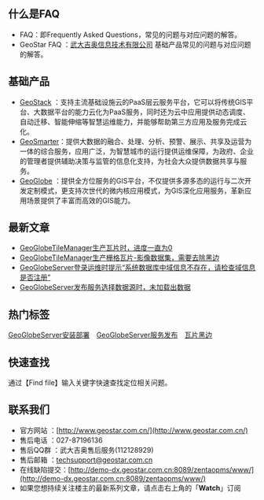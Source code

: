 ## 什么是FAQ
- FAQ：即Frequently Asked Questions，常见的问题与对应问题的解答。
- GeoStar FAQ  ：[武大吉奥信息技术有限公司](http://www.geostar.com.cn/) 基础产品常见的问题与对应问题的解答。



## 基础产品
- [GeoStack](http://www.geostar.com.cn/html/c/30/index.html) ：支持主流基础设施云的PaaS层云服务平台，它可以将传统GIS平台、大数据平台的能力云化为PaaS服务，同时还为云中应用提供动态调度、自动迁移、智能伸缩等智慧运维能力，并能够帮助第三方应用及服务完成云化。
- [GeoSmarter](http://www.geostar.com.cn/html/c/31/index.html)：提供大数据的融合、处理、分析、预警、展示、共享及运营为一体的综合服务，应用广泛，为智慧城市的运行提供运维保障，为政府、企业的管理者提供辅助决策与监管的信息化支持，为社会大众提供数据共享与服务。
- [GeoGlobe](http://www.geostar.com.cn/html/c/32/index.html) ：提供全方位服务的GIS平台，不仅提供多源多态的运行与二次开发定制模式，更支持次世代的微内核应用模式，为GIS深化应用服务，革新应用场景提供了丰富而高效的GIS能力。

## 最新文章
- [GeoGlobeTileManager生产瓦片时，进度一直为0](https://github.com/GeoStar2018/GeoStarFAQ/blob/master/GeoGlobe/TileManager/%E7%93%A6%E7%89%87%E7%94%9F%E4%BA%A7/%E8%BF%9B%E5%BA%A6_GeoGlobeTileManager%E7%94%9F%E4%BA%A7%E7%93%A6%E7%89%87%E6%97%B6%EF%BC%8C%E8%BF%9B%E5%BA%A6%E4%B8%80%E7%9B%B4%E4%B8%BA0.md) 
- [GeoGlobeTileManager生产栅格瓦片-影像数据集，需要去除黑边](https://github.com/GeoStar2018/GeoStarFAQ/blob/master/GeoGlobe/TileManager/%E7%93%A6%E7%89%87%E7%94%9F%E4%BA%A7/%E9%BB%91%E8%BE%B9_GeoGlobeTileManager%E7%94%9F%E4%BA%A7%E6%A0%85%E6%A0%BC%E7%93%A6%E7%89%87-%E5%BD%B1%E5%83%8F%E6%95%B0%E6%8D%AE%E9%9B%86%EF%BC%8C%E9%9C%80%E8%A6%81%E5%8E%BB%E9%99%A4%E9%BB%91%E8%BE%B9.md) 
- [GeoGlobeServer登录运维时提示“系统数据库中域信息不存在，请检查域信息是否注册”](https://github.com/GeoStar2018/GeoStarFAQ/blob/master/GeoGlobe/Server/%E9%83%A8%E7%BD%B2/%E7%99%BB%E5%BD%95_GeoGlobeServer%E7%99%BB%E5%BD%95%E8%BF%90%E7%BB%B4%E6%97%B6%E6%8F%90%E7%A4%BA%E2%80%9C%E7%B3%BB%E7%BB%9F%E6%95%B0%E6%8D%AE%E5%BA%93%E4%B8%AD%E5%9F%9F%E4%BF%A1%E6%81%AF%E4%B8%8D%E5%AD%98%E5%9C%A8%EF%BC%8C%E8%AF%B7%E6%A3%80%E6%9F%A5%E5%9F%9F%E4%BF%A1%E6%81%AF%E6%98%AF%E5%90%A6%E6%B3%A8%E5%86%8C%E2%80%9D.md) 
- [GeoGlobeServer发布服务选择数据源时，未加载出数据](https://github.com/GeoStar2018/GeoStarFAQ/blob/master/GeoGlobe/Server/%E5%8F%91%E5%B8%83%E5%8F%91%E5%B8%83/%E6%95%B0%E6%8D%AE%E6%BA%90_GeoGlobeServer%E5%8F%91%E5%B8%83%E6%9C%8D%E5%8A%A1%E9%80%89%E6%8B%A9%E6%95%B0%E6%8D%AE%E6%BA%90%E6%97%B6%EF%BC%8C%E6%9C%AA%E5%8A%A0%E8%BD%BD%E5%87%BA%E6%95%B0%E6%8D%AE.md) 

 
## 热门标签    
[GeoGlobeServer安装部署](https://github.com/GeoStar2018/GeoStarFAQ/tree/master/GeoGlobe/Server/%E5%AE%89%E8%A3%85%E9%83%A8%E7%BD%B2)　[GeoGlobeServer服务发布](https://github.com/GeoStar2018/GeoStarFAQ/tree/master/GeoGlobe/Server/%E5%8F%91%E5%B8%83%E5%8F%91%E5%B8%83)　[瓦片黑边](https://github.com/GeoStar2018/GeoStarFAQ/blob/master/GeoGlobe/TileManager/%E7%93%A6%E7%89%87%E7%94%9F%E4%BA%A7/%E9%BB%91%E8%BE%B9_GeoGlobeTileManager%E7%94%9F%E4%BA%A7%E6%A0%85%E6%A0%BC%E7%93%A6%E7%89%87-%E5%BD%B1%E5%83%8F%E6%95%B0%E6%8D%AE%E9%9B%86%EF%BC%8C%E9%9C%80%E8%A6%81%E5%8E%BB%E9%99%A4%E9%BB%91%E8%BE%B9.md)　
 
## 快速查找    
通过【Find file】输入关键字快速查找定位相关问题。

## 联系我们
- 官方网站 ：[http://www.geostar.com.cn/](http://www.geostar.com.cn/) 
- 售后电话 ：027-87196136
- 售后QQ群 ：武大吉奥售后服务(112128929)
- 售后邮箱 ：techsupport@geostar.com.cn
- 在线缺陷提交：[http://demo-dx.geostar.com.cn:8089/zentaopms/www/](http://demo-dx.geostar.com.cn:8089/zentaopms/www/)
- 如果您想持续关注楼主的最新系列文章，请点击右上角的「**Watch**」订阅

